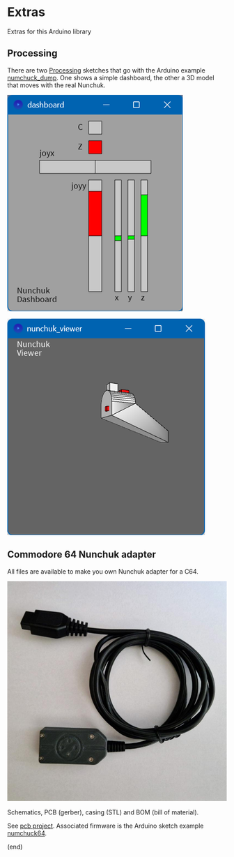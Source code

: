 # Extras

Extras for this Arduino library


## Processing

There are two [Processing](https://processing.org/) sketches that go with the Arduino 
example [numchuck_dump](../examples/nunchuk_dump).
One shows a simple dashboard, the other a 3D model that moves with the real Nunchuk.

![dashboard](dashboard.png)

![3D view](nunchuk_viewer.png)


## Commodore 64 Nunchuk adapter

All files are available to make you own Nunchuk adapter for a C64.

![adapter](pcb/cable.jpg)

Schematics, PCB (gerber), casing (STL) and BOM (bill of material).

See [pcb project](pcb). Associated firmware is the Arduino sketch example [numchuck64](../examples/nunchuk64).

(end)


